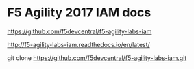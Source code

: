 # F5 Agility 2017 IAM docs

https://github.com/f5devcentral/f5-agility-labs-iam

http://f5-agility-labs-iam.readthedocs.io/en/latest/

git clone https://github.com/f5devcentral/f5-agility-labs-iam.git

